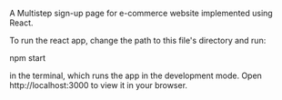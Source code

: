 A Multistep sign-up page for e-commerce website implemented using React.




To run the react app, change the path to this file's directory and run:

npm start

in the terminal, which runs the app in the development mode.
Open http://localhost:3000 to view it in your browser.

